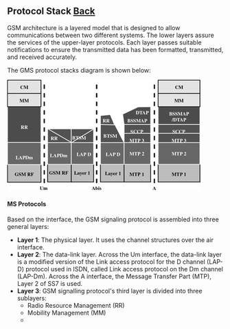 ## Protocol Stack   [Back](./../gsm.md)

GSM architecture is a layered model that is designed to allow communications between two different systems. The lower layers assure the services of the upper-layer protocols. Each layer passes suitable notifications to ensure the transmitted data has been formatted, transmitted, and received accurately.

The GMS protocol stacks diagram is shown below:

<img src="./gsm-protocol-stack.gif">

#### MS Protocols

Based on the interface, the GSM signaling protocol is assembled into three general layers:

- **Layer 1**: The physical layer. It uses the channel structures over the air interface.
- **Layer 2**: The data-link layer. Across the Um interface, the data-link layer is a modified version of the Link access protocol for the D channel (LAP-D) protocol used in ISDN, called Link access protocol on the Dm channel (LAP-Dm). Across the A interface, the Message Transfer Part (MTP), Layer 2 of SS7 is used.
- **Layer 3**: GSM signalling protocol's third layer is divided into three sublayers:
    - Radio Resource Management (RR)
    - Mobility Management (MM)
    - 
